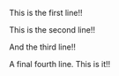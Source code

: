 This is the first line!!

This is the second line!!

And the third line!!


A final fourth line. This is it!!